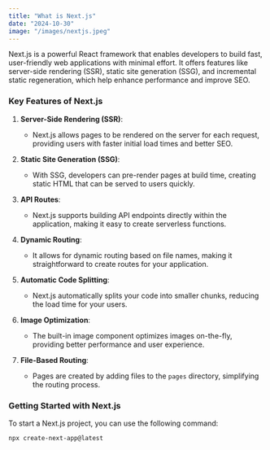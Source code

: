 ```yaml
---
title: "What is Next.js"
date: "2024-10-30"
image: "/images/nextjs.jpeg"
---
```


Next.js is a powerful React framework that enables developers to build fast, user-friendly web applications with minimal effort. It offers features like server-side rendering (SSR), static site generation (SSG), and incremental static regeneration, which help enhance performance and improve SEO.

### Key Features of Next.js

1. **Server-Side Rendering (SSR)**:
   - Next.js allows pages to be rendered on the server for each request, providing users with faster initial load times and better SEO.

2. **Static Site Generation (SSG)**:
   - With SSG, developers can pre-render pages at build time, creating static HTML that can be served to users quickly.

3. **API Routes**:
   - Next.js supports building API endpoints directly within the application, making it easy to create serverless functions.

4. **Dynamic Routing**:
   - It allows for dynamic routing based on file names, making it straightforward to create routes for your application.

5. **Automatic Code Splitting**:
   - Next.js automatically splits your code into smaller chunks, reducing the load time for your users.

6. **Image Optimization**:
   - The built-in image component optimizes images on-the-fly, providing better performance and user experience.

7. **File-Based Routing**:
   - Pages are created by adding files to the `pages` directory, simplifying the routing process.

### Getting Started with Next.js

To start a Next.js project, you can use the following command:

```bash
npx create-next-app@latest
